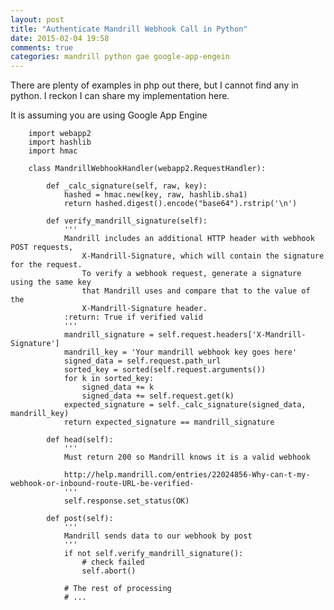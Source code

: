 ```yaml
---
layout: post
title: "Authenticate Mandrill Webhook Call in Python"
date: 2015-02-04 19:58
comments: true
categories: mandrill python gae google-app-engein
---
```


There are plenty of examples in php out there, but I cannot find any in python. I reckon I can share my implementation here.

It is assuming you are using Google App Engine

        import webapp2
        import hashlib
        import hmac

        class MandrillWebhookHandler(webapp2.RequestHandler):

            def _calc_signature(self, raw, key):
                hashed = hmac.new(key, raw, hashlib.sha1)
                return hashed.digest().encode("base64").rstrip('\n')

            def verify_mandrill_signature(self):
                '''
                Mandrill includes an additional HTTP header with webhook POST requests,
                    X-Mandrill-Signature, which will contain the signature for the request.
                    To verify a webhook request, generate a signature using the same key
                    that Mandrill uses and compare that to the value of the
                    X-Mandrill-Signature header.
                :return: True if verified valid
                '''
                mandrill_signature = self.request.headers['X-Mandrill-Signature']
                mandrill_key = 'Your mandrill webhook key goes here'
                signed_data = self.request.path_url
                sorted_key = sorted(self.request.arguments())
                for k in sorted_key:
                    signed_data += k
                    signed_data += self.request.get(k)
                expected_signature = self._calc_signature(signed_data, mandrill_key)
                return expected_signature == mandrill_signature

            def head(self):
                '''
                Must return 200 so Mandrill knows it is a valid webhook

                http://help.mandrill.com/entries/22024856-Why-can-t-my-webhook-or-inbound-route-URL-be-verified-
                '''
                self.response.set_status(OK)

            def post(self):
                '''
                Mandrill sends data to our webhook by post
                '''
                if not self.verify_mandrill_signature():
                    # check failed
                    self.abort()

                # The rest of processing
                # ...

